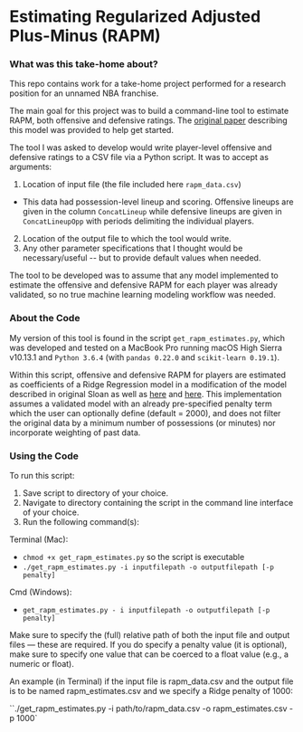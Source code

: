 # Estimating Regularized Adjusted Plus-Minus (RAPM)

### What was this take-home about?

This repo contains work for a take-home project performed for a research position for an unnamed NBA franchise.

The main goal for this project was to build a command-line tool to estimate RAPM, both offensive and defensive ratings. The [original paper](http://www.sloansportsconference.com/wp-content/uploads/2015/09/joeSillSloanSportsPaperWithLogo.pdf) describing this model was provided to help get started.

The tool I was asked to develop would write player-level offensive and defensive ratings to a CSV file via a Python script. It was to accept as arguments:

1. Location of input file (the file included here `rapm_data.csv`)
* This data had possession-level lineup and scoring. Offensive lineups are given in the column `ConcatLineup` while defensive lineups are given in `ConcatLineupOpp` with periods delimiting the individual players.
2. Location of the output file to which the tool would write.
3. Any other parameter specifications that I thought would be necessary/useful -- but to provide default values when needed.

The tool to be developed was to assume that any model implemented to estimate the offensive and defensive RAPM for each player was already validated, so no true machine learning modeling workflow was needed.

### About the Code

My version of this tool is found in the script `get_rapm_estimates.py`, which was developed and tested on a MacBook Pro running macOS High Sierra v10.13.1 and `Python 3.6.4` (with `pandas 0.22.0` and `scikit-learn 0.19.1`).

Within this script, offensive and defensive RAPM for players are estimated as coefficients of a Ridge Regression model in a modification of the model described in original Sloan as well as [here](https://squared2020.com/2017/09/18/deep-dive-on-regularized-adjusted-plus-minus-i-introductory-example/) and [here](http://www.82games.com/ilardi2.htm). This implementation assumes a validated model with an already pre-specified penalty term which the user can optionally define (default = 2000), and does not filter the original data by a minimum number of possessions (or minutes) nor incorporate weighting of past data.

### Using the Code
To run this script:
1. Save script to directory of your choice.
2. Navigate to directory containing the script in the command line interface of your choice.
3. Run the following command(s):

Terminal (Mac):
* `chmod +x get_rapm_estimates.py` so the script is executable
* `./get_rapm_estimates.py -i inputfilepath -o outputfilepath [-p penalty]`

Cmd (Windows):
* `get_rapm_estimates.py - i inputfilepath -o outputfilepath [-p penalty]`

Make sure to specify the (full) relative path of both the input file and output files — these are required. If you do specify a penalty value (it is optional), make sure to specify one value that can be coerced to a float value (e.g., a numeric or float).

An example (in Terminal) if the input file is rapm_data.csv and the output file is to be named rapm_estimates.csv and we specify a Ridge penalty of 1000:

``./get_rapm_estimates.py -i path/to/rapm_data.csv -o rapm_estimates.csv -p 1000`

